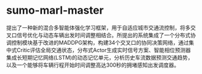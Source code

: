 # sumo-marl-master
提出了一种新的混合多智能体强化学习框架，用于自适应城市交通流控制，将多交叉口信号优化与动态车辆出发时间调整相结合。所提出的系统集成了一个分布式协调控制模块基于改进的MADDPG架构，构建34个交叉口的协同决策网络，通过集中式Critic评估全局交通状态，分布式Actor生成实时信号方案、智能相位预测器集成长短期记忆网络(LSTM)的动态记忆单元，分析历史车流数据预测交通趋势，以及一个能够将车辆行程开始时间调整高达300秒的拥堵感知出发调度器。
